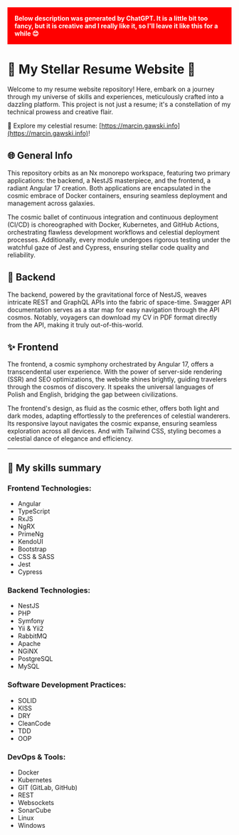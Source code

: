 <div style="background-color:red; color:white; font-weight: bold; padding: 1rem">Below description was generated by ChatGPT. It is a little bit too fancy, but it is creative and I really like it, so I'll leave it like this for a while 😊</div>

# 🚀 My Stellar Resume Website 🌟

Welcome to my resume website repository! Here, embark on a journey through my universe of skills and experiences, meticulously crafted into a dazzling platform. This project is not just a resume; it's a constellation of my technical prowess and creative flair.

🔭 Explore my celestial resume: [https://marcin.gawski.info](https://marcin.gawski.info)!

## 🌐 General Info

This repository orbits as an Nx monorepo workspace, featuring two primary applications: the backend, a NestJS masterpiece, and the frontend, a radiant Angular 17 creation. Both applications are encapsulated in the cosmic embrace of Docker containers, ensuring seamless deployment and management across galaxies.

The cosmic ballet of continuous integration and continuous deployment (CI/CD) is choreographed with Docker, Kubernetes, and GitHub Actions, orchestrating flawless development workflows and celestial deployment processes. Additionally, every module undergoes rigorous testing under the watchful gaze of Jest and Cypress, ensuring stellar code quality and reliability.

## 🌌 Backend

The backend, powered by the gravitational force of NestJS, weaves intricate REST and GraphQL APIs into the fabric of space-time. Swagger API documentation serves as a star map for easy navigation through the API cosmos. Notably, voyagers can download my CV in PDF format directly from the API, making it truly out-of-this-world.

## ✨ Frontend

The frontend, a cosmic symphony orchestrated by Angular 17, offers a transcendental user experience. With the power of server-side rendering (SSR) and SEO optimizations, the website shines brightly, guiding travelers through the cosmos of discovery. It speaks the universal languages of Polish and English, bridging the gap between civilizations.

The frontend's design, as fluid as the cosmic ether, offers both light and dark modes, adapting effortlessly to the preferences of celestial wanderers. Its responsive layout navigates the cosmic expanse, ensuring seamless exploration across all devices. And with Tailwind CSS, styling becomes a celestial dance of elegance and efficiency.

---

## 🌟 My skills summary

### Frontend Technologies:
- Angular
- TypeScript
- RxJS
- NgRX
- PrimeNg
- KendoUI
- Bootstrap
- CSS & SASS
- Jest
- Cypress

### Backend Technologies:
- NestJS
- PHP
- Symfony
- Yii & Yii2
- RabbitMQ
- Apache
- NGiNX
- PostgreSQL
- MySQL

### Software Development Practices:
- SOLID
- KISS
- DRY
- CleanCode
- TDD
- OOP

### DevOps & Tools:
- Docker
- Kubernetes
- GIT (GitLab, GitHub)
- REST
- Websockets
- SonarCube
- Linux
- Windows
